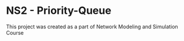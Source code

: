 # NS2 - Priority-Queue
This project was created as a part of Network Modeling and Simulation Course
